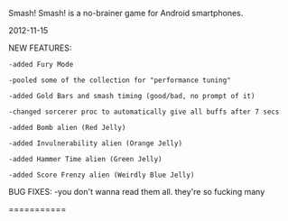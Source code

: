 Smash! Smash! is a no-brainer game for Android smartphones.

2012-11-15

NEW FEATURES: 

	-added Fury Mode
	
	-pooled some of the collection for "performance tuning"
	
	-added Gold Bars and smash timing (good/bad, no prompt of it)
	
	-changed sorcerer proc to automatically give all buffs after 7 secs
	
	-added Bomb alien (Red Jelly)
	
	-added Invulnerability alien (Orange Jelly)
	
	-added Hammer Time alien (Green Jelly)
	
	-added Score Frenzy alien (Weirdly Blue Jelly)
	
	
BUG FIXES:
	-you don't wanna read them all. they're so fucking many

===========